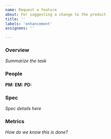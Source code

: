 ```yaml
---
name: Request a feature
about: For suggesting a change to the product
title: ''
labels: 'enhancement'
assignees: ''

---
```


### Overview

_Summarize the task_

### People
**PM:**
**EM:**
**PD:**

### Spec

_Spec details here_

### Metrics

_How do we know this is done?_
